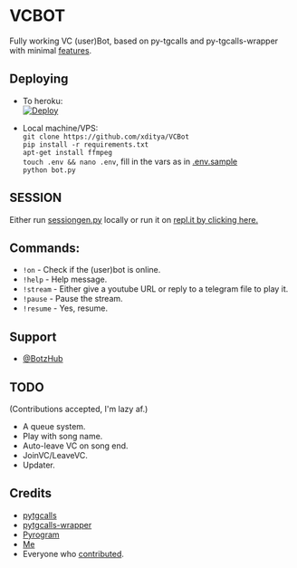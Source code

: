 # VCBOT
Fully working VC (user)Bot, based on py-tgcalls and py-tgcalls-wrapper with minimal [features](#TODO).   


## Deploying
* To heroku:   
[![Deploy](https://www.herokucdn.com/deploy/button.svg)](http://heroku.com/deploy?template=https://github.com/Rifkiarisman/VCBot)   

* Local machine/VPS:   
`git clone https://github.com/xditya/VCBot`   
`pip install -r requirements.txt`   
`apt-get install ffmpeg`   
`touch .env && nano .env`, fill in the vars as in [.env.sample](./.env.sample)   
`python bot.py`   

## SESSION
Either run [sessiongen.py](./sessiongen.py) locally or run it on [repl.it by clicking here.](https://replit.com/@xditya/PyroSessionGen)
## Commands:   
- `!on` - Check if the (user)bot is online.   
- `!help` - Help message.   
- `!stream` - Either give a youtube URL or reply to a telegram file to play it.   
- `!pause` - Pause the stream.   
- `!resume` - Yes, resume.   

## Support
- [@BotzHub](https://t.me/BotzHubChat)   


## TODO
(Contributions accepted, I'm lazy af.)    
- A queue system.   
- Play with song name.   
- Auto-leave VC on song end.   
- JoinVC/LeaveVC.   
- Updater.   


## Credits
- [pytgcalls](https://github.com/pytgcalls/pytgcalls)   
- [pytgcalls-wrapper](https://github.com/callsmusic/pytgcalls-wrapper)   
- [Pyrogram](https://github.com/pyrogram/pyrogram)   
- [Me](https://github.com/xditya)   
- Everyone who [contributed](https://github.com/xditya/VCBot/graphs/contributors).
